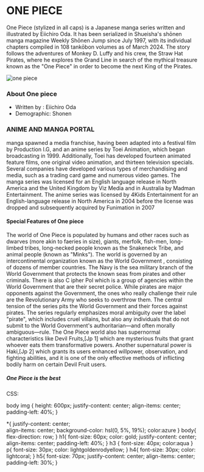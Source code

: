 <!DOCTYPE html>
<html lang="en">
<head>
    <meta charset="UTF-8">
    <meta name="viewport" content="width=device-width, initial-scale=1.0">
    <title>Document</title>
    <link rel="stylesheet" href="meow.css">
</head>
<body>
<h1 class="title">ONE PIECE </h1>
<p> One Piece (stylized in all caps) is a Japanese manga series written and illustrated by Eiichiro Oda. It has been serialized in Shueisha's shōnen manga magazine Weekly Shōnen Jump since July 1997, with its individual chapters compiled in 108 tankōbon volumes as of March 2024. The story follows the adventures of Monkey D. Luffy and his crew, the Straw Hat Pirates, where he explores the Grand Line in search of the mythical treasure known as the "One Piece" in order to become the next King of the Pirates.</p>
<div>
   <img src="one_piece.jpg" alt="one piece">
  <h3> About One piece </h3>
  
  <ul>
    <li> Written by :  Eiichiro Oda</li>
    <li> Demographic:  Shonen</li>
  </ul>
</div>
<div>
  <h3> ANIME AND MANGA PORTAL</h3>
  
  <p>  manga spawned a media franchise, having been adapted into a festival film by Production I.G, 
  and an anime series by Toei Animation, which began broadcasting in 1999. Additionally, Toei has developed fourteen animated feature films, 
  one original video animation, and thirteen television specials.
  Several companies have developed various types of merchandising and media, such as a trading card game and numerous video games. 
  The manga series was licensed for an English language release in North America and the United Kingdom by Viz Media and in Australia by Madman Entertainment. The anime series was licensed by 
  4Kids Entertainment for an English-language release in North America in 2004 before the license was dropped and subsequently acquired by
  Funimation in 2007</p>
  
  
</div>
<div> 
<h4> Special Features of One piece</h4>
<p> The world of One Piece is populated by humans and other races such as dwarves (more akin to faeries in size), giants, merfolk, fish-men, long-limbed tribes, 
long-necked people known as the Snakeneck Tribe, and animal people (known as "Minks"). The world is governed by an intercontinental organization known as the World Government
, consisting of dozens of member countries. The Navy is the sea military branch of the World Government that protects the known seas from pirates and other criminals. There is also C
ipher Pol which is a group of agencies within the World Government that are their secret police. While pirates are major opponents against the Government, the ones who really challenge their rule are
the Revolutionary
Army who seeks to overthrow them. The central tension of the series pits the World Government and their forces against pirates. The series regularly emphasizes moral ambiguity over the label "pirate", which includes cruel villains, but also any individuals that do not submit to the World Government's authoritarian—and often morally ambiguous—rule. The One Piece world also has supernormal characteristics like Devil Fruits,[Jp 1] which are mysterious fruits that grant whoever eats them transformative powers. Another supernatural power is Haki,[Jp 2] which grants its users enhanced willpower, observation, and fighting abilities, and it is one of the only effective methods of inflicting bodily harm on
certain Devil Fruit users.</p>
</div>
<div> 

  <h5> One Piece is the best
  </h5>
  
  <table>
</body>
</html>





CSS:






body img {
    height: 600px;
    justify-content: center;
    align-items: center;
    padding-left: 40%;
}

*{
    justify-content: center;    
    align-items: center;
    background-color: hsl(0, 5%, 19%);
    color:azure
}
body{
    flex-direction: row;
}
h1{
    font-size: 60px;
    color: gold;
    justify-content: center;
    align-items: center;
    padding-left: 40%;
}
h3 {
    font-size: 40px;
    color:aqua
}
p{
    font-size: 30px;
    color: lightgoldenrodyellow;
}
h4{
    font-size: 30px;
    color: lightcoral;
}
h5{
    font-size: 70px;
    justify-content: center;
    align-items: center;
    padding-left: 30%;
}
